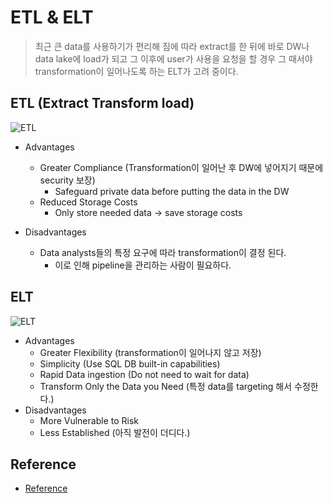 # ETL & ELT
> 최근 큰 data를 사용하기가 편리해 짐에 따라 extract를 한 뒤에 바로 DW나 data lake에 load가 되고
> 그 이후에 user가 사용을 요청을 할 경우 그 때서야 transformation이 일어나도록 하는 ELT가 고려 중이다.

## ETL (Extract Transform load)

![ETL](https://user-images.githubusercontent.com/105041834/210353028-5305d818-0773-4b95-99cd-05ff9e9dfde6.jpg)

- Advantages
  - Greater Compliance (Transformation이 일어난 후 DW에 넣어지기 때문에 security 보장)
    - Safeguard private data before putting the data in the DW
  - Reduced Storage Costs
    - Only store needed data -> save storage costs

- Disadvantages
  - Data analysts들의 특정 요구에 따라 transformation이 결정 된다.
    - 이로 인해 pipeline을 관리하는 사람이 필요하다.

## ELT

![ELT](https://user-images.githubusercontent.com/105041834/210353040-6fc5c174-dda9-4a5e-a27f-630bf68f6ffb.jpg)

- Advantages
  - Greater Flexibility (transformation이 일어나지 않고 저장)
  - Simplicity (Use SQL DB built-in capabilities)
  - Rapid Data ingestion (Do not need to wait for data)
  - Transform Only the Data you Need (특정 data를 targeting 해서 수정한다.)
- Disadvantages
  - More Vulnerable to Risk
  - Less Established (아직 발전이 더디다.)




## Reference
- [Reference](https://www.cdata.com/blog/data_connectivity/20210706-etl-vs-elt?kw=&cpn=2023385644&utm_source=google&utm_medium=cpc&utm_campaign=CData_-_Search_-_Branding_-_DSA&utm_content=Branding_-_DSA&utm_term=|&kw=&cpn=2023385644&gclid=CjwKCAiAwc-dBhA7EiwAxPRylIIPUqIWfZycvqtjBHhuA0pPSPycF5utzmrD4JdDER5r1-bXd2XdjxoC0GEQAvD_BwE)